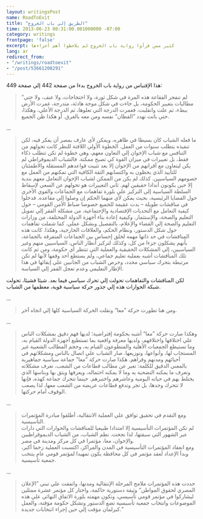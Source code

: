 ```yaml
---
layout: writingsPost
name: RoadToExit
title: "الطريق إلي باب الخروج"
time: 2013-06-23 00:31:00.001000000 -07:00
category: writings
frontpage: 'false'
excerpt: كثير ممن قرأوا رواية باب الخروج لم يلاحظوا أهم أجزاءها
lang: ar
redirect_from: 
- "/writings/roadtoexit"
- "/post/53661208291"
---
```

هذا الإقتباس من رواية باب الخروج بدءا من صفحة 442 إلي صفحة 449:  
  
> “لم تنفجر الفقاعة هذه المرة في شكل ثورة، ولا احتجاجات، ولا عنف، ولا حتي مطالبات بتغيير الحكومة، بل جاءت في شكل موجة هادئة، متدرجة، غمرت الأرض ببطء، ثم علت وانقلبت، فغمرت الدرجة التي تعلوها، ثم الدرجة الأعلي، وهكذا، حتي باتت تهدد ”القطان“ نفسه ومن معه بالغرق. أو هكذا ظن الجميع.  
  
...  
  
> ما فعله الشباب كان بسيطا في ظاهره، ويمكن لأي عارف بمصر أن يفكر فيه، لكن تنفيذه يتطلب سنوات من العمل. الخطوة الأولي اللافتة للنظر كانت تحولهم من التنافس مع شباب الإخوان إلي التعاون معهم، وهي خطوة لم تكن تتطلب ذكاء فقط، بل تغييرات في ميزان القوة كي تصبح ممكنة. فالشباب الديموقراطي لم يكن ليتعاون مع أقرانهم من الإخوان إلا بعد تثبيت قواعدهم المستقلة والاطمئنان للتأييد الذي يحظون به واكتسابهم الثقة الكافية التي تمكنهم من العمل مع خصومهم السياسيين. كذلك لم يكن من الممكن لشباب الإخوان التعامل معهم بندية إلا حين يكونون أندادا حقيقين لهم. ثاني التغييرات هو تحولهم عن السعي لإسقاط السلطة السياسية إلي التركيز علي بلورة تفاهمات مع الجماعات والقوي الأخري حول القضايا الرئيسية، بحيث يمكن لأي منهما الحكم إن وصلوا إلي مقاعده. فدخلوا في مناقشات طويلة – بدت عقيمة للجميع خصوصا ضباط الأمن القومي – حول كيفية التعامل مع التحديات الإقتصادية والإجتماعية، من مشكلة الفقر إلي تمويل التعليم والصحة، والإستثمار. وكيفية إعادة بناء أجهزة الدولة المختلفة، من وزارات التعليم والصحة إلي القضاء والإعلام، بالتفصيل وبشكل عملي. كما شملت تفاهمات حول شكل الدستور، ونظام الحكم، والعلاقات الخارجية، وهكذا. كانت هذه المناقشات في حد ذاتها مهمة لخلق إحساس بين الجماعات المتفرقة بالجماعة، بأنهم يشكلون جزءا من كل، وكذلك لتركيز أنظار الناس، السياسيين منهم وغير السياسيين، إلي المشكلات الحقيقية والعملية التي تنتظر أي حكومة، ومن ثم كانت تلك المناقشات أشبه بعملية تعليم جماعي، ولم يستطع أحد وقفها لأنها لم تكن مرتبطة بتحرك سياسي محدد، وحرص الشباب من الجانبين علي إبقائها في هذا الإطار التعليمي وعدم تعجل القفز إلي السياسة.  
  
لكن المناقشات والتفاهمات تحولت إلي تحرك سياسي فيما بعد. شيئا فشيئا، تحولت شبكة الحوارات هذه إلي جذور حركة سياسية قوية، معظمها من الشباب.  
  
...  
  
> ومن هنا تطورت حركة ”معا“ ونقلت الحركة السياسية كلها إلي اتجاه آخر.  
  
...  
  
> وهكذا صارت حركة ”معا“ أشبه بحكومة إفتراضية؛ لديها فهم دقيق بمشكلات الناس علي اختلافها واختلافهم، ولديها معرفة واقعية بما تستطيع أجهزة الدولة القيام به، وما تستيطع الجمعيات الأهلية والمتطوعون القيام به، وحجم المطالب الشعبية غير المستجاب لها، وأنواعها، وتوزيعها. صار الشباب علي اتصال بالناس ومشكلاتهم في أحيائهم ومدنهم وقراهم. هكذا صارت حركة ”معا“ جماعة سياسية جماهيرية بالمعني الدقيق للكلمة: تعبر عن مطالب قطاعات من الشعب، تعرف مشكلاته وتعرف ما يمكنه التضحية به وما لا يمكنه احتماله، ويعرفها ويثق بها وبناسها الذي يختلط بهم في حياته اليومية وعاشرهم واختبرهم. حينما تتحرك جماعة كهذه، فإنها لا تتحرك وحدها، بل تجر وتدفع قطاعات عريضة من الشعب معها، لذا يصعب الوقوف أمام حركتها.  
  
...  
  
> ومع التقدم في تحقيق توافق علي العملية الانتقالية، أطلقوا مبادرة المؤتمرات التأسيسية.  
> لم تكن المؤتمرات التأسيسية إلا امتدادا طبيعيا للمناقشات والحوارات التي دارات عبر الشهور التي سبقتها، لذا نجحت. نظم الشباب، من الشباب الديموقراطيين والإخوان، معا، مؤتمرا في كل مركز ومدينة في مصر.  
> ومع انعقاد المؤتمرات التأسيسية في المدن والمراكز، اكتسبت العملية زخما أكبر، وبدأ الإعداد لعقد مؤتمر في كل محافظة يكون تمهيدا لمؤتمر قومي عام ينتخب جمعية تأسيسية.  
  
...  
  
> حددت هذه المؤتمرات ملامح المرحلة الإنتقالية ومدتها، واتفقت علي تبني ”الإعلان المصري لحقوق المواطن“ وثيقة دستورية حاكمة، واختار كل مؤتمر عشرة ممثلين ليشاركوا في مؤتمر قومي تأسيسي، وتكون مهمته بلورة الاتفاق النهائي علي هذه الموضوعات وانتخاب جمعية تأسيسية تضع الدستور وتشكل حكومة مؤقتة، والعمل كبرلمان مؤقت إلي حين إجراء انتخابات جديدة.”  

